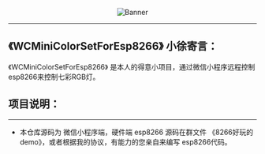 <p align="center">
  <img src="/png/md.png"  alt="Banner" />
</p>
 
***************************************************
## 《WCMiniColorSetForEsp8266》 小徐寄言：
 
《WCMiniColorSetForEsp8266》 是本人的得意小项目，通过微信小程序远程控制esp8266来控制七彩RGB灯。


## 项目说明：

**************************************************************************************************

 - 本仓库源码为 微信小程序端，硬件端 esp8266 源码在群文件 《8266好玩的demo》，或者根据我的协议，有能力的您亲自来编写 esp8266代码。
 
